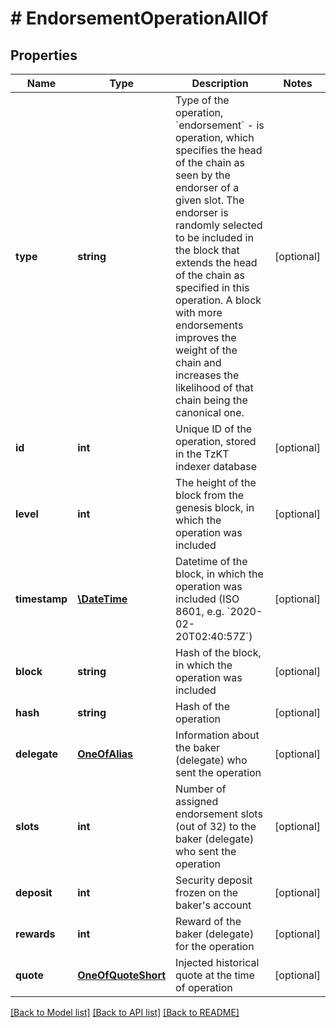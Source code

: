 # # EndorsementOperationAllOf

## Properties

Name | Type | Description | Notes
------------ | ------------- | ------------- | -------------
**type** | **string** | Type of the operation, &#x60;endorsement&#x60; - is operation, which specifies the head of the chain as seen by the endorser of a given slot. The endorser is randomly selected to be included in the block that extends the head of the chain as specified in this operation. A block with more endorsements improves the weight of the chain and increases the likelihood of that chain being the canonical one. | [optional]
**id** | **int** | Unique ID of the operation, stored in the TzKT indexer database | [optional]
**level** | **int** | The height of the block from the genesis block, in which the operation was included | [optional]
**timestamp** | [**\DateTime**](\DateTime.md) | Datetime of the block, in which the operation was included (ISO 8601, e.g. &#x60;2020-02-20T02:40:57Z&#x60;) | [optional]
**block** | **string** | Hash of the block, in which the operation was included | [optional]
**hash** | **string** | Hash of the operation | [optional]
**delegate** | [**OneOfAlias**](OneOfAlias.md) | Information about the baker (delegate) who sent the operation | [optional]
**slots** | **int** | Number of assigned endorsement slots (out of 32) to the baker (delegate) who sent the operation | [optional]
**deposit** | **int** | Security deposit frozen on the baker&#39;s account | [optional]
**rewards** | **int** | Reward of the baker (delegate) for the operation | [optional]
**quote** | [**OneOfQuoteShort**](OneOfQuoteShort.md) | Injected historical quote at the time of operation | [optional]

[[Back to Model list]](../../README.md#models) [[Back to API list]](../../README.md#endpoints) [[Back to README]](../../README.md)
